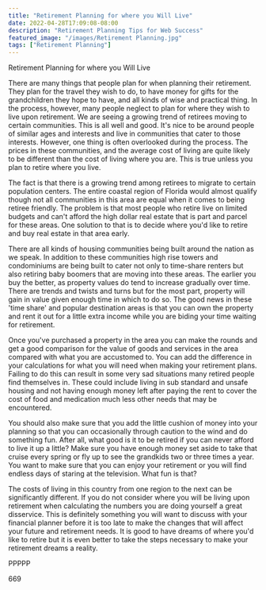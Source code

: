 ```yaml
---
title: "Retirement Planning for where you Will Live"
date: 2022-04-28T17:09:08-08:00
description: "Retirement Planning Tips for Web Success"
featured_image: "/images/Retirement Planning.jpg"
tags: ["Retirement Planning"]
---
```


Retirement Planning for where you Will Live

There are many things that people plan for when planning their retirement. They plan for the travel they wish to do, to have money for gifts for the grandchildren they hope to have, and all kinds of wise and practical thing. In the process, however, many people neglect to plan for where they wish to live upon retirement. We are seeing a growing trend of retirees moving to certain communities. This is all well and good. It's nice to be around people of similar ages and interests and live in communities that cater to those interests. However, one thing is often overlooked during the process. The prices in these communities, and the average cost of living are quite likely to be different than the cost of living where you are. This is true unless you plan to retire where you live.

The fact is that there is a growing trend among retirees to migrate to certain population centers. The entire coastal region of Florida would almost qualify though not all communities in this area are equal when it comes to being retiree friendly. The problem is that most people who retire live on limited budgets and can't afford the high dollar real estate that is part and parcel for these areas. One solution to that is to decide where you'd like to retire and buy real estate in that area early.

There are all kinds of housing communities being built around the nation as we speak. In addition to these communities high rise towers and condominiums are being built to cater not only to time-share renters but also retiring baby boomers that are moving into these areas. The earlier you buy the better, as property values do tend to increase gradually over time. There are trends and twists and turns but for the most part, property will gain in value given enough time in which to do so. The good news in these 'time share' and popular destination areas is that you can own the property and rent it out for a little extra income while you are biding your time waiting for retirement. 

Once you've purchased a property in the area you can make the rounds and get a good comparison for the value of goods and services in the area compared with what you are accustomed to. You can add the difference in your calculations for what you will need when making your retirement plans. Failing to do this can result in some very sad situations many retired people find themselves in. These could include living in sub standard and unsafe housing and not having enough money left after paying the rent to cover the cost of food and medication much less other needs that may be encountered.

You should also make sure that you add the little cushion of money into your planning so that you can occasionally through caution to the wind and do something fun. After all, what good is it to be retired if you can never afford to live it up a little? Make sure you have enough money set aside to take that cruise every spring or fly up to see the grandkids two or three times a year. You want to make sure that you can enjoy your retirement or you will find endless days of staring at the television. What fun is that?

The costs of living in this country from one region to the next can be significantly different. If you do not consider where you will be living upon retirement when calculating the numbers you are doing yourself a great disservice. This is definitely something you will want to discuss with your financial planner before it is too late to make the changes that will affect your future and retirement needs. It is good to have dreams of where you'd like to retire but it is even better to take the steps necessary to make your retirement dreams a reality.

PPPPP

669



